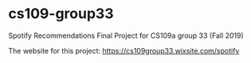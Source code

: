 # cs109-group33
Spotify Recommendations Final Project for CS109a group 33 (Fall 2019)

The website for this project: https://cs109group33.wixsite.com/spotify
